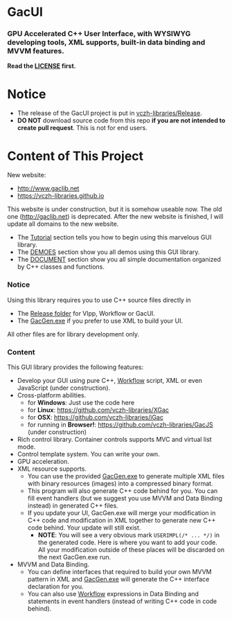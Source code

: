 # GacUI
### GPU Accelerated C++ User Interface, with WYSIWYG developing tools, XML supports, built-in data binding and MVVM features.

**Read the [LICENSE](https://github.com/vczh-libraries/GacUI/blob/master/LICENSE.md) first.**

# Notice
- The release of the GacUI project is put in [vczh-libraries/Release](https://github.com/vczh-libraries/Release).
- **DO NOT** download source code from this repo **if you are not intended to create pull request**. This is not for end users.

# Content of This Project

New website:
 - http://www.gaclib.net
 - https://vczh-libraries.github.io

This website is under construction, but it is somehow useable now. The old one (http://gaclib.net) is deprecated. After the new website is finished, I will update all domains to the new website.

* The [Tutorial](http://www.gaclib.net/#~/Tutorial) section tells you how to begin using this marvelous GUI library.
* The [DEMOES](http://www.gaclib.net/#~/Demo) section show you all demos using this GUI library.
* The [DOCUMENT](http://www.gaclib.net/Document.html#~/) section show you all simple documentation organized by C++ classes and functions.

### Notice

Using this library requires you to use C++ source files directly in

* The [Release folder](https://github.com/vczh-libraries/GacUI/tree/master/Release) for Vlpp, Workflow or GacUI.
* The [GacGen.exe](https://github.com/vczh-libraries/GacUI/tree/master/Tools/GacGen) if you prefer to use XML to build your UI.

All other files are for library development only.

### Content
This GUI library provides the following features:
* Develop your GUI using pure C++, [Workflow](https://github.com/vczh-libraries/Workflow) script, XML or even JavaScript (under construction).
* Cross-platform abilities. 
    * for **Windows**: Just use the code here
    * for **Linux**: https://github.com/vczh-libraries/XGac
    * for **OSX**: https://github.com/vczh-libraries/iGac
    * for running in **Browser!**: https://github.com/vczh-libraries/GacJS (under construction)
* Rich control library. Container controls supports MVC and virtual list mode.
* Control template system. You can write your own.
* GPU acceleration.
* XML resource supports.
    * You can use the provided [GacGen.exe](https://github.com/vczh-libraries/GacUI/tree/master/Tools/GacGen) to generate multiple XML files with binary resources (images) into a compressed binary format.
    * This program will also generate C++ code behind for you. You can fill event handlers (but we suggest you use MVVM and Data Binding instead) in generated C++ files.
    * If you update your UI, GacGen.exe will merge your modification in C++ code and modification in XML together to generate new C++ code behind. Your update will still exist.
        * **NOTE**: You will see a very obvious mark `USERIMPL(/* ... */)` in the generated code. Here is where you want to add your code. All your modification outside of these places will be discarded on the next GacGen.exe run.
* MVVM and Data Binding.
    * You can define interfaces that required to build your own MVVM pattern in XML and [GacGen.exe](https://github.com/vczh-libraries/GacUI/tree/master/Tools/GacGen) will generate the C++ interface declaration for you.
    * You can also use [Workflow](https://github.com/vczh-libraries/Workflow) expressions in Data Binding and statements in event handlers (instead of writing C++ code in code behind).
